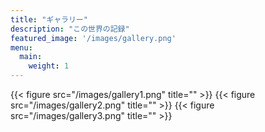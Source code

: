 ```yaml
---
title: "ギャラリー"
description: "この世界の記録"
featured_image: '/images/gallery.png'
menu:
  main:
    weight: 1
---
```

{{< figure src="/images/gallery1.png" title="" >}}
{{< figure src="/images/gallery2.png" title="" >}}
{{< figure src="/images/gallery3.png" title="" >}}
